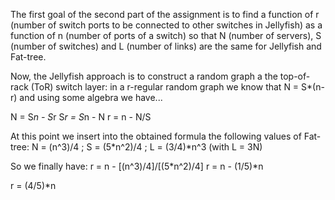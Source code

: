 The first goal of the second part of the assignment is to find a function of r
(number of switch ports to be connected to other switches in Jellyfish) as a function of n (number of ports of a switch)
so that N (number of servers), S (number of switches) and L (number of links)
are the same for Jellyfish and Fat-tree.

Now, the Jellyfish approach is to construct a random graph a the top-of-rack (ToR) switch layer:
in a r-regular random graph we know that N = S*(n-r)
and using some algebra we have...

N = S*n - S*r
S*r = S*n - N
r = n - N/S

At this point we insert into the obtained formula the following values of Fat-tree:
N = (n^3)/4      ;      S = (5*n^2)/4      ;       L = (3/4)*n^3
(with L = 3N)

So we finally have:
r = n - [(n^3)/4]/[(5*n^2)/4]
r = n - (1/5)*n

r = (4/5)*n

